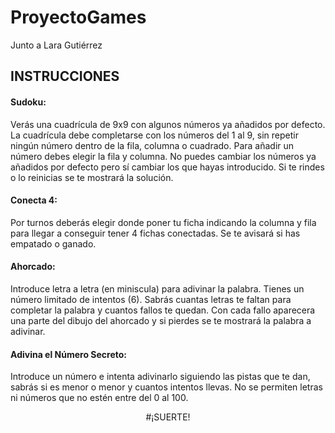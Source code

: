 # ProyectoGames
Junto a Lara Gutiérrez


## INSTRUCCIONES


#### Sudoku:
Verás una cuadrícula de 9x9 con algunos números ya añadidos por defecto. La cuadrícula debe completarse con los números del 1 al 9, sin repetir ningún número dentro de la fila, columna o cuadrado. Para añadir un número debes elegir la fila y columna. No puedes cambiar los números ya añadidos por defecto pero sí cambiar los que hayas introducido. Si te rindes o lo reinicias se te mostrará la solución.


#### Conecta 4:
Por turnos deberás elegir donde poner tu ficha indicando la columna y fila para llegar a conseguir tener 4 fichas conectadas. Se te avisará si has empatado o ganado.


#### Ahorcado:
Introduce letra a letra (en miniscula) para adivinar la palabra. Tienes un número limitado de intentos (6). Sabrás cuantas letras te faltan para completar la palabra y cuantos fallos te quedan. Con cada fallo aparecera una parte del dibujo del ahorcado y si pierdes se te mostrará la palabra a adivinar.


#### Adivina el Número Secreto:
 Introduce un número e intenta adivinarlo siguiendo las pistas que te dan, sabrás si es menor o menor y cuantos intentos llevas. No se permiten letras ni números que no estén entre del 0 al 100.


 <p align="center">#¡SUERTE!
 </p>
